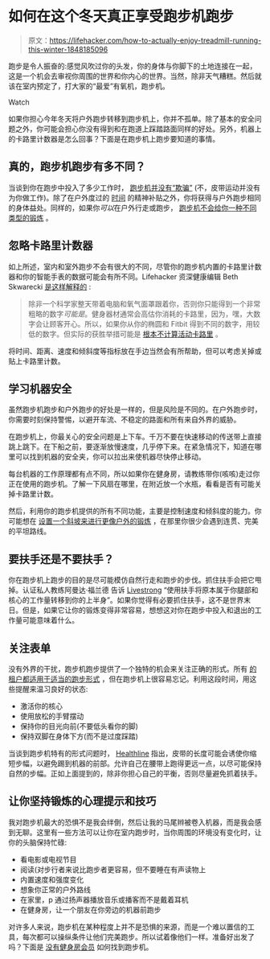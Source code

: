 # 如何在这个冬天真正享受跑步机跑步

> 原文：<https://lifehacker.com/how-to-actually-enjoy-treadmill-running-this-winter-1848185096>

跑步是令人振奋的:感觉风吹过你的头发，你的身体与你脚下的土地连接在一起，这是一个机会去审视你周围的世界和你内心的世界。当然，除非天气糟糕。然后就该在室内预定了，打大家的“最爱”有氧机，跑步机。

Watch

如果你担心今年冬天将户外跑步转移到跑步机上，你并不孤单。除了基本的安全问题之外，你可能会担心你没有得到和在跑道上踩踏路面同样的好处。另外，机器上的卡路里计数器是怎么回事？下面是在跑步机上跑步要知道的事情。

## 真的，跑步机跑步有多不同？

当谈到你在跑步中投入了多少工作时， [跑步机并没有“欺骗”](https://lifehacker.com/treadmill-physics-why-an-indoor-run-isnt-cheating-1686290976) (不，皮带运动并没有为你做工作)。除了在户外度过的 [时间](https://lifehacker.com/why-you-should-spend-two-hours-outside-every-week-this-1846583739) 的精神补贴之外，你将获得与户外跑步相同的身体益处。同样的，如果你*可以*在户外行走或跑步， [跑步机不会给你一种不同类型的锻炼](https://lifehacker.com/how-to-decide-which-cardio-machine-to-buy-1846093518) 。

## **忽略卡路里计数器**

如上所述，室内和室外跑步不会有很大的不同，尽管你的跑步机内置的卡路里计数器和你的智能手表的数据可能会有所不同。Lifehacker 资深健康编辑 Beth Skwarecki [是这样解释的](https://lifehacker.com/dont-trust-the-calorie-count-on-the-elliptical-machine-1834283499) :

> 除非一个科学家整天带着电脑和氧气面罩跟着你，否则你只能得到一个非常粗略的数字*可能是*。健身器材通常会高估你消耗的卡路里，因为，嘿，大数字会让顾客开心。所以，如果你从你的椭圆和 Fitbit 得到不同的数字，用较低的数字。但实际的获胜举措可能是 [根本不计算活动卡路里](https://vitals.lifehacker.com/for-accurate-calorie-counts-don-t-track-your-activitie-1769445569) 。

将时间、距离、速度和倾斜度等指标放在手边当然会有所帮助，但可以考虑关掉或贴上卡路里计数。

## **学习机器安全**

虽然跑步机跑步和户外跑步的好处是一样的，但是风险是不同的。在户外跑步时，你需要时刻保持警惕，以避开车流、不稳定的路面和所有来自外界的威胁。

在跑步机上，你最关心的安全问题是上下车。千万不要在快速移动的传送带上直接跳上跳下。在下船之前，要逐渐放慢速度，几乎停下来。在紧急情况下，知道在哪里可以找到机器的安全夹，你可以拉出来使机器尽快停止移动。

每台机器的工作原理都有点不同，所以如果你在健身房，请教练带你(咳咳)走过你正在使用的跑步机。了解一下风扇在哪里，在附近放一个水瓶，看看是否有可能关掉卡路里计数。

然后，利用你的跑步机提供的所有不同功能，主要是控制速度和倾斜度的能力。你可能想在 [设置一个斜坡来进行更像户外的锻炼](https://lifehacker.com/set-your-treadmill-at-an-incline-for-a-more-outdoor-lik-1710378640) ，在那里你很少会遇到连贯、完美的平坦路线。

## **要扶手还是不要扶手？**

你在跑步机上跑步的目的是尽可能模仿自然行走和跑步的步伐。抓住扶手会把它甩掉。认证私人教练阿曼达·福兰德 告诉 [Livestrong](https://www.livestrong.com/article/455192-does-it-matter-if-you-hold-on-while-on-a-treadmill/) “使用扶手将原本属于你腿部和核心的工作量转移到你的上半身”。如果你觉得有必要抓住扶手，这不是世界末日。但是，如果它让你的锻炼变得非常容易，想想这对你在跑步中投入和退出的工作量可能意味着什么。

## **关注表单**

没有外界的干扰，跑步机跑步提供了一个独特的机会来关注正确的形式。所有 [的租户都适用于适当的跑步形式](https://lifehacker.com/top-10-ways-to-be-a-better-runner-1658899075) ，但在跑步机上很容易忘记。利用这段时间，用这些提醒来温习良好的状态:

*   激活你的核心
*   使用放松的手臂摆动
*   保持你的目光向前(不要低头看你的脚)
*   保持双脚在身体下方(而不是过度踩踏)

当谈到跑步机特有的形式问题时， [Healthline](https://www.healthline.com/health/exercise-fitness/proper-running-form) 指出，皮带的长度可能会诱使你缩短步幅，以避免踢到机器的前部。允许自己在腰带上跑得更远一点，以尽可能保持自然的步幅。正如上面提到的，除非你担心自己的平衡，否则尽量避免抓着扶手。

## **让你坚持锻炼的心理提示和技巧**

我对跑步机最大的恐惧不是我会绊倒，然后让我的马尾辫被卷入机器，而是我会感到无聊。这里有一些方法可以让你在室内跑步时，当你周围的环境没有变化时，让你的头脑保持忙碌:

*   看电影或电视节目
*   阅读(对步行者来说比跑步者更容易，但不要睡在有声读物上
*   内置速度和强度变化
*   想象你正常的户外路线
*   在家里，p 通过扬声器播放音乐或播客而不是戴着耳机
*   在健身房，让一个朋友在你旁边的机器前跑步

对许多人来说，跑步机在某种程度上并不是恐惧的来源，而是一个难以置信的工具，每次都可以操纵条件让他们完美跑步。所以试着像他们一样。准备好出发了吗？下面是 [没有健身房会员](https://lifehacker.com/how-to-find-a-treadmill-when-you-dont-have-a-gym-member-1834564548) 如何找到跑步机。